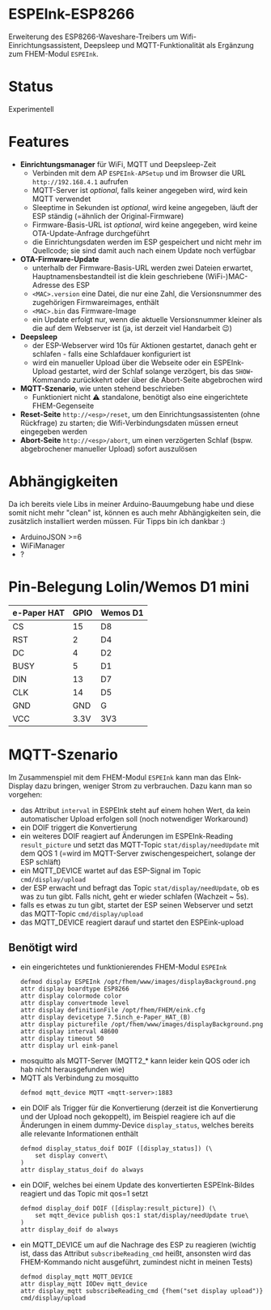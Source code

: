 # ESPEInk-ESP8266
Erweiterung des ESP8266-Waveshare-Treibers um Wifi-Einrichtungsassistent, Deepsleep und MQTT-Funktionalität als Ergänzung zum FHEM-Modul `ESPEInk`.

# Status
Experimentell

# Features
* **Einrichtungsmanager** für WiFi, MQTT und Deepsleep-Zeit
  - Verbinden mit dem AP `ESPEInk-APSetup` und im Browser die URL `http://192.168.4.1` aufrufen
  - MQTT-Server ist _optional_, falls keiner angegeben wird, wird kein MQTT verwendet
  - Sleeptime in Sekunden ist _optional_, wird keine angegeben, läuft der ESP ständig (=ähnlich der Original-Firmware)
  - Firmware-Basis-URL ist _optional_, wird keine angegeben, wird keine OTA-Update-Anfrage durchgeführt
  - die Einrichtungsdaten werden im ESP gespeichert und nicht mehr im Quellcode; sie sind damit auch nach einem Update noch verfügbar
* **OTA-Firmware-Update**
  - unterhalb der Firmware-Basis-URL werden zwei Dateien erwartet, Hauptnamensbestandteil ist die klein geschriebene (WiFi-)MAC-Adresse des ESP
  - `<MAC>.version` eine Datei, die nur eine Zahl, die Versionsnummer des zugehörigen Firmwareimages, enthält
  - `<MAC>.bin` das Firmware-Image
  - ein Update erfolgt nur, wenn die aktuelle Versionsnummer kleiner als die auf dem Webserver ist (ja, ist derzeit viel Handarbeit :wink:)
* **Deepsleep**
  - der ESP-Webserver wird 10s für Aktionen gestartet, danach geht er schlafen - falls eine Schlafdauer konfiguriert ist
  - wird ein manueller Upload über die Webseite oder ein ESPEInk-Upload gestartet, wird der Schlaf solange verzögert, bis das `SHOW`-Kommando zurückkehrt oder über die Abort-Seite abgebrochen wird
* **MQTT-Szenario**, wie unten stehend beschrieben
  - Funktioniert nicht :warning: standalone, benötigt also eine eingerichtete FHEM-Gegenseite
* **Reset-Seite** `http://<esp>/reset`, um den Einrichtungsassistenten (ohne Rückfrage) zu starten; die Wifi-Verbindungsdaten müssen erneut eingegeben werden
* **Abort-Seite** `http://<esp>/abort`, um einen verzögerten Schlaf (bspw. abgebrochener manueller Upload) sofort auszulösen 

# Abhängigkeiten
Da ich bereits viele Libs in meiner Arduino-Bauumgebung habe und diese somit nicht mehr "clean" ist, können es auch mehr Abhängigkeiten sein, die zusätzlich installiert werden müssen. Für Tipps bin ich dankbar :)

* ArduinoJSON >=6
* WiFiManager
* ?

# Pin-Belegung Lolin/Wemos D1 mini
e-Paper HAT|GPIO|Wemos D1
--------------|---|--------
CS|15|D8
RST|2|D4
DC|4|D2
BUSY|5|D1
DIN|13|D7
CLK|14|D5
GND|GND|G
VCC|3.3V|3V3

# MQTT-Szenario
Im Zusammenspiel mit dem FHEM-Modul `ESPEInk` kann man das EInk-Display dazu bringen, weniger Strom zu verbrauchen. Dazu kann man so vorgehen:
* das Attribut `interval` in ESPEInk steht auf einem hohen Wert, da kein automatischer Upload erfolgen soll (noch notwendiger Workaround)
* ein DOIF triggert die Konvertierung
* ein weiteres DOIF reagiert auf Änderungen im ESPEInk-Reading `result_picture` und setzt das MQTT-Topic `stat/display/needUpdate` mit dem QOS 1 (=wird im MQTT-Server zwischengespeichert, solange der ESP schläft)
* ein MQTT_DEVICE wartet auf das ESP-Signal im Topic `cmd/display/upload`
* der ESP erwacht und befragt das Topic `stat/display/needUpdate`, ob es was zu tun gibt. Falls nicht, geht er wieder schlafen (Wachzeit ~ 5s).
* falls es etwas zu tun gibt, startet der ESP seinen Webserver und setzt das MQTT-Topic `cmd/display/upload`
* das MQTT_DEVICE reagiert darauf und startet den ESPEink-upload
    
## Benötigt wird
* ein eingerichtetes und funktionierendes FHEM-Modul `ESPEInk`
	```
	defmod display ESPEInk /opt/fhem/www/images/displayBackground.png
	attr display boardtype ESP8266
	attr display colormode color
	attr display convertmode level
	attr display definitionFile /opt/fhem/FHEM/eink.cfg
	attr display devicetype 7.5inch_e-Paper_HAT_(B)
	attr display picturefile /opt/fhem/www/images/displayBackground.png
	attr display interval 48600
	attr display timeout 50
	attr display url eink-panel
	```
* mosquitto als MQTT-Server (MQTT2_* kann leider kein QOS oder ich hab nicht herausgefunden wie)
* MQTT als Verbindung zu mosquitto
	```
	defmod mqtt_device MQTT <mqtt-server>:1883
	```
* ein DOIF als Trigger für die Konvertierung (derzeit ist die Konvertierung und der Upload noch gekoppelt), im Beispiel reagiere ich auf die Änderungen in einem dummy-Device `display_status`, welches bereits alle relevante Informationen enthält	
	```
	defmod display_status_doif DOIF ([display_status]) (\
		set display convert\
	)
	attr display_status_doif do always
	```
* ein DOIF, welches bei einem Update des konvertierten ESPEInk-Bildes reagiert und das Topic mit qos=1 setzt
	```
	defmod display_doif DOIF ([display:result_picture]) (\
		set mqtt_device publish qos:1 stat/display/needUpdate true\
	)
	attr display_doif do always
	```
* ein MQTT_DEVICE um auf die Nachrage des ESP zu reagieren (wichtig ist, dass das Attribut `subscribeReading_cmd` heißt, ansonsten wird das FHEM-Kommando nicht ausgeführt, zumindest nicht in meinen Tests)
	```
	defmod display_mqtt MQTT_DEVICE
	attr display_mqtt IODev mqtt_device
	attr display_mqtt subscribeReading_cmd {fhem("set display upload")} cmd/display/upload
	```
